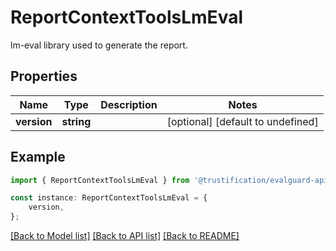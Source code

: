 # ReportContextToolsLmEval

lm-eval library used to generate the report.

## Properties

Name | Type | Description | Notes
------------ | ------------- | ------------- | -------------
**version** | **string** |  | [optional] [default to undefined]

## Example

```typescript
import { ReportContextToolsLmEval } from '@trustification/evalguard-api-model';

const instance: ReportContextToolsLmEval = {
    version,
};
```

[[Back to Model list]](../README.md#documentation-for-models) [[Back to API list]](../README.md#documentation-for-api-endpoints) [[Back to README]](../README.md)
